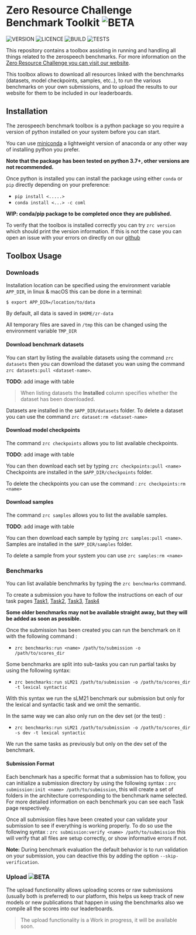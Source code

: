 # Zero Resource Challenge Benchmark Toolkit  ![BETA](https://img.shields.io/badge/-BETA-blue)

![VERSION](https://img.shields.io/badge/ZRCBenchmark-V0.5--beta-orange) ![LICENCE](https://img.shields.io/badge/LICENCE-GPL%20%3E=%20V3-green) ![BUILD](https://img.shields.io/badge/BUILD-OK-green) ![TESTS](https://img.shields.io/badge/TESTS-Not%20Setup-red)

This repository contains a toolbox assisting in running and handling all things related to the zerospeech benchmarks.
For more information on the [Zero Resource Challenge you can visit our website](https://zerospeech.com).

This toolbox allows to download all resources linked with the benchmarks (datasets, model checkpoints, samples, etc..),
to run the various benchmarks on your own submissions, and to upload the results to our website for them to be included in our leaderboards.


## Installation

The zerospeech benchmark toolbox is a python package so you require a version of python installed on your system
before you can start. 

You can use [miniconda](https://docs.conda.io/en/latest/miniconda.html) a 
lightweight version of anaconda or any other way of installing python you prefer. 

**Note that the package has been tested on python 3.7+, other versions are not recommended.** 

Once python is installed you can install the package using either `conda` or `pip` directly
depending on your preference:

- `pip install <.....>` 
- `conda install <...> -c coml`

**WIP: conda/pip package to be completed once they are published.**

To verify that the toolbox is installed correctly you can try `zrc version` which should print 
the version information. If this is not the case you can open an issue with your errors on directly on our 
[github](https://github.com/zerospeech/benchmarks/issues)


## Toolbox Usage 

### Downloads


Installation location can be specified using the environment variable `APP_DIR`, in linux & macOS this can 
be done in a terminal:

`$ export APP_DIR=/location/to/data`

By default, all data is saved in `$HOME/zr-data`

All temporary files are saved in `/tmp` this can be changed using the environment variable `TMP_DIR`


#### Download benchmark datasets


You can start by listing the available datasets using the command `zrc datasets` then you can download the 
dataset you wan using the command `zrc datasets:pull <dataset-name>`. 

**TODO**: add image with table

> When listing datasets the **Installed** column specifies whether the dataset has been downloaded.


Datasets are installed in the `$APP_DIR/datasets` folder.
To delete a dataset you can use the command `zrc dataset:rm <dataset-name>`


#### Download model checkpoints

The command `zrc checkpoints` allows you to list available checkpoints. 

**TODO**: add image with table

You can then download each set by typing `zrc checkpoints:pull <name>`
Checkpoints are installed in the `$APP_DIR/checkpoints` folder.

To delete the checkpoints you can use the command : `zrc checkpoints:rm <name>`


#### Download samples

The command `zrc samples` allows you to list the available samples.

**TODO**: add image with table

You can then download each sample by typing `zrc samples:pull <name>`.
Samples are installed in the `$APP_DIR/samples` folder.

To delete a sample from your system you can use `zrc samples:rm <name>`


### Benchmarks

You can list available benchmarks by typing the `zrc benchmarks` command.

To create a submission you have to follow the instructions on each of our task pages [Task1](/tasks/task_1/getting_started/), 
[Task2](/tasks/task_2/getting_started/), [Task3](/tasks/task_3/getting_started/),
[Task4](/tasks/task_4/getting_started)


**Some older benchmarks may not be available straight away, but they will be added as soon as possible.**

Once the submission has been created you can run the benchmark on it 
with the following command : 

- `zrc benchmarks:run <name> /path/to/submission -o /path/to/scores_dir` 

Some benchmarks are split into sub-tasks you can run partial tasks by using the following syntax:

- `zrc benchmarks:run sLM21 /path/to/submission -o /path/to/scores_dir -t lexical syntactic`

With this syntax we run the sLM21 benchmark our submission but only for the lexical and syntactic task and we omit the semantic.

In the same way we can also only run on the dev set (or the test) : 

- `zrc benchmarks:run sLM21 /path/to/submission -o /path/to/scores_dir -s dev -t lexical syntactic`

We run the same tasks as previously but only on the dev set of the benchmark.


#### Submission Format

Each benchmark has a specific format that a submission has to follow, you can initialize a
submission directory by using the following syntax : `zrc submission:init <name> /path/to/submission`, this will 
create a set of folders in the architecture corresponding to the benchmark name selected.
For more detailed information on each benchmark you can see each Task page respectively.


Once all submission files have been created your can validate your submission to see if everything is working properly.
To do so use the following syntax : `zrc submission:verify <name> /path/to/submission` this will verify that all files 
are setup correctly, or show informative errors if not.

**Note:** During benchmark evaluation the default behavior is to run validation on your submission, you can deactive this by adding 
the option `--skip-verification`.


### Upload  ![BETA](https://img.shields.io/badge/Feature-Work%20In%20Progress-orange)

The upload functionality allows uploading scores or raw submissions (usually both is preferred) to our platform,
this helps us keep track of new models or new publications that happen in using the benchmarks also we compile all the 
scores into our leaderboards.

> The upload functionality is a Work in progress, it will be available soon.


